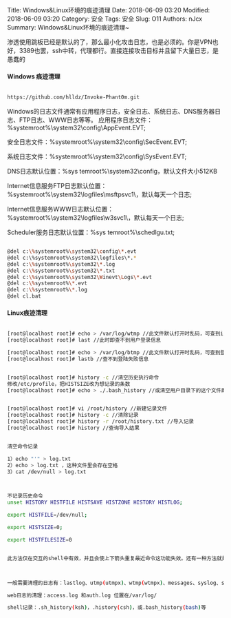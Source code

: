 Title: Windows&Linux环境的痕迹清理
Date: 2018-06-09 03:20
Modified: 2018-06-09 03:20
Category: 安全
Tags: 安全
Slug: O11
Authors: nJcx
Summary: Windows&Linux环境的痕迹清理~


渗透使用跳板已经是默认的了，那么最小化攻击日志，也是必须的。你是VPN也好，3389也罢，ssh中转，代理都行。直接连接攻击目标并且留下大量日志，是愚蠢的

#### Windows 痕迹清理

```bash

https://github.com/hlldz/Invoke-Phant0m.git

```

Windows的日志文件通常有应用程序日志，安全日志、系统日志、DNS服务器日志、FTP日志、WWW日志等等。
应用程序日志文件：%systemroot%\system32\config\AppEvent.EVT;

安全日志文件：%systemroot%\system32\config\SecEvent.EVT;

系统日志文件：%systemroot%\system32\config\SysEvent.EVT;

DNS日志默认位置：%sys temroot%\system32\config，默认文件大小512KB

Internet信息服务FTP日志默认位置：%systemroot%\system32\logfiles\msftpsvc1\，默认每天一个日志;

Internet信息服务WWW日志默认位置：%systemroot%\system32\logfiles\w3svc1\，默认每天一个日志;

Scheduler服务日志默认位置：%sys temroot%\schedlgu.txt;


```bash

@del c:\%systemroot%\system32\config\*.evt
@del c:\%systemroot%\system32\logfiles\*.*
@del c:\%systemroot%\system32\*.log
@del c:\%systemroot%\system32\*.txt
@del c:\%systemroot%\system32\Winevt\Logs\*.evt
@del c:\%systemroot%\*.evt
@del c:\%systemroot%\*.log
@del cl.bat

```



#### Linux痕迹清理


```bash

[root@localhost root]# echo > /var/log/wtmp //此文件默认打开时乱码，可查到ip等信息
[root@localhost root]# last //此时即查不到用户登录信息

[root@localhost root]# echo > /var/log/btmp //此文件默认打开时乱码，可查到登陆失败信息
[root@localhost root]# lastb //查不到登陆失败信息


[root@localhost root]# history -c //清空历史执行命令
修改/etc/profile，把HISTSIZE改为想记录的条数
[root@localhost root]# echo > ./.bash_history //或清空用户目录下的这个文件即可


[root@localhost root]# vi /root/history //新建记录文件
[root@localhost root]# history -c //清除记录 
[root@localhost root]# history -r /root/history.txt //导入记录 
[root@localhost root]# history //查询导入结果


清空命令记录

1）echo "'" > log.txt
2）echo > log.txt ，这种文件里会存在空格
3）cat /dev/null > log.txt



不记录历史命令
unset HISTORY HISTFILE HISTSAVE HISTZONE HISTORY HISTLOG;

export HISTFILE=/dev/null;

export HISTSIZE=0;

export HISTFILESIZE=0


此方法仅在交互的shell中有效，并且会使上下箭头重复最近命令这功能失效。还有一种方法就是在进入主机的时候就备份一下.bash_history，当退出的时候就把备份的文件还原一下。



一般需要清理的日志有：lastlog、utmp(utmpx)、wtmp(wtmpx)、messages、syslog、sulog

web日志的清理：access.log 和auth.log 位置在/var/log/

shell记录：.sh_history(ksh)，.history(csh)，或.bash_history(bash)等



```